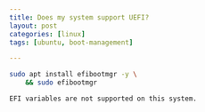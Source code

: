 ```yaml
---
title: Does my system support UEFI?
layout: post
categories: [linux]
tags: [ubuntu, boot-management]

---
```


```sh
sudo apt install efibootmgr -y \
	&& sudo efibootmgr
```

```sh
EFI variables are not supported on this system.
```

